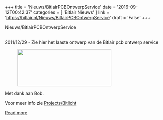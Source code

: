 +++
title = 'Nieuws/BitlairPCBOntwerpService'
date = '2016-09-12T00:42:37'
categories = [ 
 'Bitlair Nieuws' 
] 
link = 'https://bitlair.nl/Nieuws/BitlairPCBOntwerpService'
draft = 'False'
+++

<div class="mw-content-ltr mw-parser-output" dir="ltr" lang="en"><p><a class="mw-selflink selflink">Nieuws/BitlairPCBOntwerpService</a>
</p></div><div class="mw-content-ltr mw-parser-output" dir="ltr" lang="en"><p><br />
2011/12/29 - Zie hier het laaste ontwerp van de Bitlair pcb ontwerp service
</p>
<figure class="mw-default-size"><a class="mw-file-description" href="https://bitlair.nl/File:Pcb_bitlicht.jpg"><img class="mw-file-element" height="120" src="https://bitlair.nl/images/thumb/e/e8/Pcb_bitlicht.jpg/300px-Pcb_bitlicht.jpg" width="300" /></a><figcaption></figcaption></figure>
<p>Met dank aan Bob.
</p><p>Voor meer info zie <a class="mw-redirect" href="https://bitlair.nl/Projects/Bitlicht" title="Projects/Bitlicht">Projects/Bitlicht</a>
</p></div>

[Read more](https://bitlair.nl/Nieuws/BitlairPCBOntwerpService)